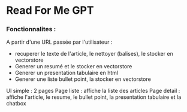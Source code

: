 # Read For Me GPT

### Fonctionnalites :

A partir d'une URL passée par l'utilisateur :
- recuperer le texte de l'article, le nettoyer (balises), le stocker en vectorstore
- Generer un resumé et le stocker en vectorstore
- Generer un presentation tabulaire en html
- Generer une liste bullet point, la stocker en vectorstore

UI simple : 2 pages
Page liste : affiche la liste des articles
Page detail : affiche l'article, le resume, le bullet point, la presentation tabulaire et la chatbox